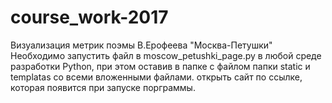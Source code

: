 # course_work-2017
Визуализация метрик поэмы В.Ерофеева "Москва-Петушки"
Необходимо запустить файл в moscow_petushki_page.py в любой среде разработки Python, 
при этом оставив в папке с файлом папки static и templatas со всеми вложенными файлами.
открыть сайт по ссылке, которая появится при запуске порграммы.
